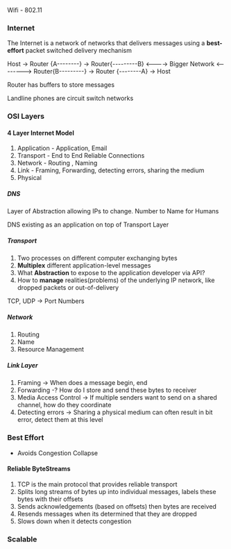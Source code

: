 Wifi - 802.11

### Internet
The Internet is a network of networks that delivers messages using a **best-effort** packet switched delivery mechanism

Host -> Router {A--------} -> Router{---------B} <----> Bigger Network <--------> Router{B---------} -> Router {--------A} -> Host

Router has buffers to store messages

Landline phones are circuit switch networks

### OSI Layers

#### 4 Layer Internet Model
1. Application - Application, Email
2. Transport - End to End Reliable Connections
3. Network - Routing , Naming
4. Link - Framing, Forwarding, detecting errors, sharing the medium
5. Physical

##### DNS
Layer of Abstraction allowing IPs to change. Number to Name for Humans

DNS existing as an application on top of Transport Layer

##### Transport
1. Two processes on different computer exchanging bytes
2. **Multiplex** different application-level messages
3. What **Abstraction** to expose to the application developer via API?
4. How to **manage** realities(problems) of the underlying IP network, like dropped packets or out-of-delivery

TCP, UDP -> Port Numbers 

##### Network
1. Routing
2. Name
3. Resource Management

##### Link Layer
1. Framing -> When does a message begin, end
2. Forwarding -? How do I store and send these bytes to receiver
3. Media Access Control -> If multiple senders want to send on a shared channel, how do they coordinate
4. Detecting errors -> Sharing a physical medium can often result in bit error, detect them at this level


### Best Effort
* Avoids Congestion Collapse

#### Reliable ByteStreams
1. TCP is the main protocol that provides reliable transport
2. Splits long streams of bytes up into individual messages, labels these bytes with their offsets
3. Sends acknowledgements (based on offsets) then bytes are received
4. Resends messages when its determined that they are dropped
5. Slows down when it detects congestion


### Scalable
